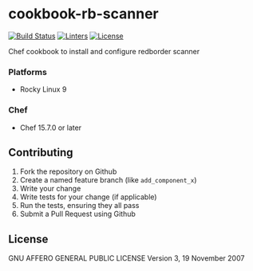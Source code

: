 # cookbook-rb-scanner
[![Build Status][build-shield]][build-url]
[![Linters][linters-shield]][linters-url]
[![License][license-shield]][license-url]

<!-- Badges -->
[build-shield]: https://github.com/redBorder/cookbook-rb-scanner/actions/workflows/rpm.yml/badge.svg?branch=master
[build-url]: https://github.com/redBorder/cookbook-rb-scanner/actions/workflows/rpm.yml?query=branch%3Amaster
[linters-shield]: https://github.com/redBorder/cookbook-rb-scanner/actions/workflows/lint.yml/badge.svg?event=push
[linters-url]: https://github.com/redBorder/cookbook-rb-scanner/actions/workflows/lint.yml
[license-shield]: https://img.shields.io/badge/license-AGPLv3-blue.svg
[license-url]: https://github.com/cookbook-rb-scanner/blob/HEAD/LICENSE

Chef cookbook to install and configure redborder scanner

### Platforms

- Rocky Linux 9

### Chef

- Chef 15.7.0 or later

## Contributing

1. Fork the repository on Github
2. Create a named feature branch (like `add_component_x`)
3. Write your change
4. Write tests for your change (if applicable)
5. Run the tests, ensuring they all pass
6. Submit a Pull Request using Github

## License

GNU AFFERO GENERAL PUBLIC LICENSE Version 3, 19 November 2007
